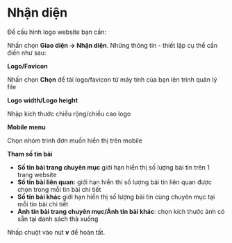 # Nhận diện

Để cấu hình logo website bạn cần:

Nhấn chọn **Giao diện -> Nhận diện**. Những thông tin - thiết lập cụ thể cần điền như sau:

**Logo/Favicon**

Nhấn chọn **Chọn** để tải logo/favicon từ máy tính của bạn lên trình quản lý file

**Logo width/Logo height**

Nhập kích thước chiều rộng/chiều cao logo

**Mobile menu**

Chọn nhóm trình đơn muốn hiển thị trên mobile

**Tham số tin bài**

- **Số tin bài trang chuyên mục** giới hạn hiển thị số lượng bài tin trên 1 trang website
- **Số tin bài liên quan:** giới hạn hiển thị số lượng bài tin liên quan được chọn trong mỗi tin bài chi tiết
- **Số tin bài khác** giới hạn hiển thị số lượng bài tin cùng chuyên mục tại mỗi tin bài chi tiết
- **Ảnh tin bài trang chuyên mục/Ảnh tin bài khác**: chọn kích thước ảnh có sẵn tại danh sách thả xuống

Nhấp chuột vào nút **v** để hoàn tất.
